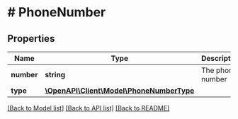 # # PhoneNumber

## Properties

Name | Type | Description | Notes
------------ | ------------- | ------------- | -------------
**number** | **string** | The phone number |
**type** | [**\OpenAPI\Client\Model\PhoneNumberType**](PhoneNumberType.md) |  |

[[Back to Model list]](../../README.md#models) [[Back to API list]](../../README.md#endpoints) [[Back to README]](../../README.md)
